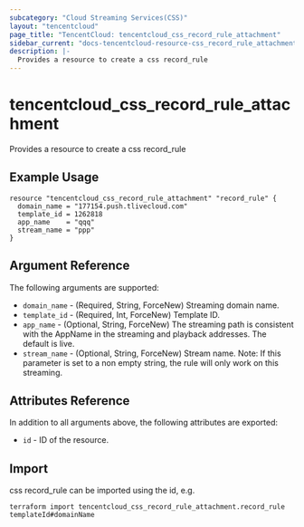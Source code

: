 ```yaml
---
subcategory: "Cloud Streaming Services(CSS)"
layout: "tencentcloud"
page_title: "TencentCloud: tencentcloud_css_record_rule_attachment"
sidebar_current: "docs-tencentcloud-resource-css_record_rule_attachment"
description: |-
  Provides a resource to create a css record_rule
---
```


# tencentcloud_css_record_rule_attachment

Provides a resource to create a css record_rule

## Example Usage

```hcl
resource "tencentcloud_css_record_rule_attachment" "record_rule" {
  domain_name = "177154.push.tlivecloud.com"
  template_id = 1262818
  app_name    = "qqq"
  stream_name = "ppp"
}
```

## Argument Reference

The following arguments are supported:

* `domain_name` - (Required, String, ForceNew) Streaming domain name.
* `template_id` - (Required, Int, ForceNew) Template ID.
* `app_name` - (Optional, String, ForceNew) The streaming path is consistent with the AppName in the streaming and playback addresses. The default is live.
* `stream_name` - (Optional, String, ForceNew) Stream name. Note: If this parameter is set to a non empty string, the rule will only work on this streaming.

## Attributes Reference

In addition to all arguments above, the following attributes are exported:

* `id` - ID of the resource.




## Import

css record_rule can be imported using the id, e.g.

```
terraform import tencentcloud_css_record_rule_attachment.record_rule templateId#domainName
```

